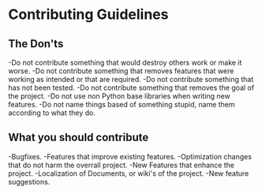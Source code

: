 # Contributing Guidelines

## The Don'ts ##
-Do not contribute something that would destroy others work or make it worse.
-Do not contribute something that removes features that were working as intended or that are required.
-Do not contribute something that has not been tested.
-Do not contribute something that removes the goal of the project.
-Do not use non Python base libraries when writing new features.
-Do not name things based of something stupid, name them according to what they do.

## What you should contribute ##
-Bugfixes.
-Features that improve existing features.
-Optimization changes that do not harm the overrall project.
-New Features that enhance the project.
-Localization of Documents, or wiki's of the project.
-New feature suggestions.
